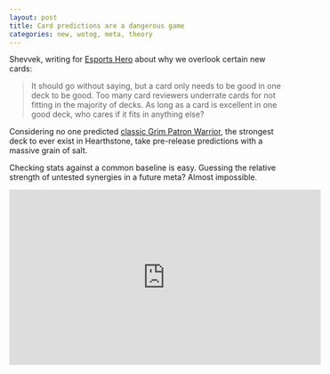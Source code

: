 ```yaml
---
layout: post
title: Card predictions are a dangerous game
categories: new, wotog, meta, theory
---
```


Shevvek, writing for [Esports Hero](https://blog.esportshero.com/getting-card-reviews-right-part-two-beyond-curve/) about why we overlook certain new cards: 

> It should go without saying, but a card only needs to be good in one deck to be good. Too many card reviewers underrate cards for not fitting in the majority of decks. As long as a card is excellent in one good deck, who cares if it fits in anything else?

Considering no one predicted [classic Grim Patron Warrior](http://www.icy-veins.com/hearthstone/season-19-legendary-grim-patron-warrior-brm-deck), the strongest deck to ever exist in Hearthstone, take pre-release predictions with a massive grain of salt. 

Checking stats against a common baseline is easy. Guessing the relative strength of untested synergies in a future meta? Almost impossible. 

<iframe width="560" height="315" src="https://www.youtube.com/embed/W0_N1XdODuY" frameborder="0" allowfullscreen></iframe>